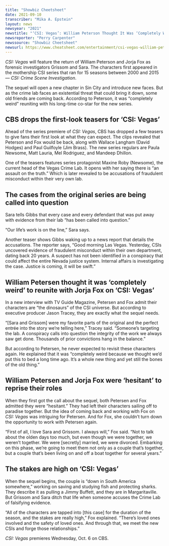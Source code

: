 ```yaml
---
title: "Showbiz Cheetsheet"
date: 2021-09-10
transcriber: "Mika A. Epstein"
layout: news
newsyear: "2021"
newstitle: "‘CSI: Vegas’: William Peterson Thought It Was ‘Completely Weird’ Reuniting With Jorja Fox"
newsreporter: "Perry Carpenter"
newssource: "Showbiz Cheetsheet"
newsurl: https://www.cheatsheet.com/entertainment/csi-vegas-william-peterson-completely-weird-reuniting-with-jorja-fox.html/
---
```


_CSI: Vegas_ will feature the return of William Peterson and Jorja Fox as forensic investigators Grissom and Sara. The characters first appeared in the mothership CSI series that ran for 15 seasons between 2000 and 2015 — _CSI: Crime Scene Investigation_.

The sequel will open a new chapter in Sin City and introduce new faces. But as the crime lab faces an existential threat that could bring it down, some old friends are coming back. According to Peterson, it was “completely weird” reuniting with his long-time co-star for the new series.

## CBS drops the first-look teasers for ‘CSI: Vegas’

Ahead of the series premiere of _CSI: Vegas_, CBS has dropped a few teasers to give fans their first look at what they can expect. The clips revealed that Peterson and Fox would be back, along with Wallace Langham (David Hodges) and Paul Guilfoyle (Jim Brass). The new series regulars are Paula Newsome, Matt Lauria, Mel Rodriguez, and Mandeep Dhillon.

One of the teasers features series protagonist Maxine Roby (Newsome), the current head of the Vegas Crime Lab. It opens with her saying there is “an assault on the truth.” Which is later revealed to be accusations of fraudulent misconduct within their very own lab.

## The cases from the original series are being called into question

Sara tells Gibbs that every case and every defendant that was put away with evidence from their lab “has been called into question.”

“Our life’s work is on the line,” Sara says.

Another teaser shows Gibbs waking up to a news report that details the accusations. The reporter says, “Good morning Las Vegas. Yesterday, CSIs uncovered evidence of fraudulent misconduct within their own department, dating back 20 years. A suspect has not been identified in a conspiracy that could affect the entire Nevada justice system. Internal affairs is investigating the case. Justice is coming, it will be swift.”

## William Petersen thought it was ‘completely weird’ to reunite with Jorja Fox on ‘CSI: Vegas’

In a new interview with TV Guide Magazine, Petersen and Fox admit their characters are “the dinosaurs” of the CSI universe. But according to executive producer Jason Tracey, they are exactly what the sequel needs.

“[Sara and Grissom] were my favorite parts of the original and the perfect entrée into the story we’re telling here,” Tracey said. “Someone’s targeting the lab. A conspiracy calls into question the integrity of the work we always saw get done. Thousands of prior convictions hang in the balance.”

But according to Petersen, he never expected to revisit these characters again. He explained that it was “completely weird because we thought we’d put this to bed a long time ago. It’s a whole new thing and yet still the bones of the old thing.”

## William Petersen and Jorja Fox were ‘hesitant’ to reprise their roles

When they first got the call about the sequel, both Petersen and Fox admitted they were “hesitant.”  They had left their characters sailing off to paradise together. But the idea of coming back and working with Fox on _CSI: Vegas_ was intriguing for Petersen. And for Fox, she couldn’t turn down the opportunity to work with Petersen again.

“First of all, I love Sara and Grissom. I always will,” Fox said. “Not to talk about the olden days too much, but even though we were together, we weren’t together. We were [secretly] married, we were divorced. Embarking on this phase, we’re going to meet them not only as a couple that’s together, but a couple that’s been living on and off a boat together for several years.”

## The stakes are high on ‘CSI: Vegas’

When the sequel begins, the couple is “down in South America somewhere,” working on saving and studying fish and protecting sharks. They describe it as pulling a Jimmy Buffett, and they are in Margaritaville. But Grissom and Sara ditch that life when someone accuses the Crime Lab of falsifying evidence.

“All of the characters are tapped into [this case] for the duration of the season, and the stakes are really high,” Fox explained. “There’s loved ones involved and the safety of loved ones. And through that, we meet the new CSIs and forge those relationships.”

_CSI: Vegas_ premieres Wednesday, Oct. 6 on CBS.
